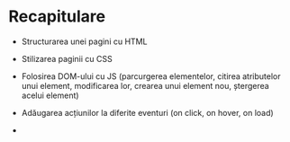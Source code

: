 # Recapitulare

* Structurarea unei pagini cu HTML
* Stilizarea paginii cu CSS

* Folosirea DOM-ului cu JS \(parcurgerea elementelor, citirea atributelor unui element, modificarea lor, crearea unui element nou, ștergerea acelui element\)
* Adăugarea acțiunilor la diferite eventuri \(on click, on hover, on load\)
* 


